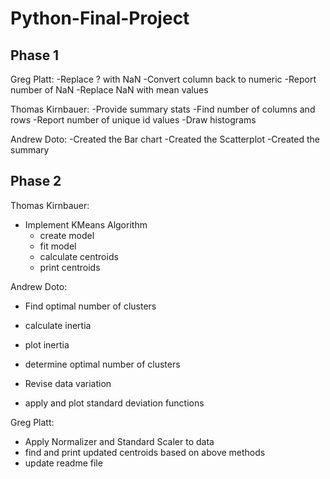 # Python-Final-Project

## Phase 1

Greg Platt:
-Replace ? with NaN
-Convert column back to numeric
-Report number of NaN
-Replace NaN with mean values

Thomas Kirnbauer:
-Provide summary stats
-Find number of columns and rows
-Report number of unique id values
-Draw histograms

Andrew Doto: 
-Created the Bar chart
-Created the Scatterplot
-Created the summary

## Phase 2

Thomas Kirnbauer:
- Implement KMeans Algorithm 
  - create model
  - fit model
  - calculate centroids
  - print centroids
 
 Andrew Doto:
 - Find optimal number of clusters
  - calculate inertia
  - plot inertia
  - determine optimal number of clusters
 
 - Revise data variation
  - apply and plot standard deviation functions
 
 Greg Platt:
 - Apply Normalizer and Standard Scaler to data
 - find and print updated centroids based on above methods
 - update readme file
